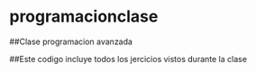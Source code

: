 # programacionclase
##Clase programacion avanzada

##Este codigo incluye todos los jercicios vistos durante la clase